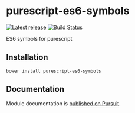 # purescript-es6-symbols

[![Latest release](http://img.shields.io/bower/v/purescript-es6-symbols.svg)](https://github.com/Risto-Stevcev/purescript-es6-symbols/releases)
[![Build Status](https://travis-ci.org/Risto-Stevcev/purescript-es6-symbols.svg?branch=master)](https://travis-ci.org/Risto-Stevcev/purescript-es6-symbols)

ES6 symbols for purescript


## Installation

```
bower install purescript-es6-symbols
```

## Documentation

Module documentation is [published on Pursuit](http://pursuit.purescript.org/packages/purescript-es6-symbols).

